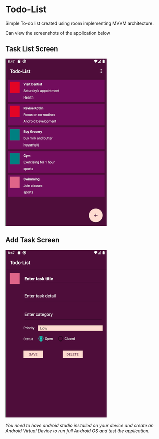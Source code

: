 # Todo-List
Simple To-do list created using room implementing MVVM architecture.

Can view the screenshots of the application below

## Task List Screen
![](task_list.png)

## Add Task Screen
![](add_task.png)

*You need to have android studio installed on your device and create an Android Virtual Device to run full Android OS and test the application.*
